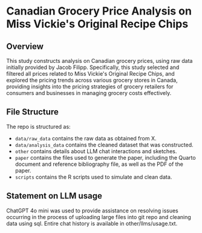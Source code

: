 # Canadian Grocery Price Analysis on Miss Vickie's Original Recipe Chips

## Overview

This study constructs analysis on Canadian grocery prices, using raw data initially provided by Jacob Filipp. Specifically, this study selected and filtered all prices related to Miss Vickie's Original Recipe Chips, and explored the pricing trends across various grocery stores in Canada, providing insights into the pricing strategies of grocery retailers for consumers and businesses in managing grocery costs effectively.


## File Structure

The repo is structured as:

-   `data/raw_data` contains the raw data as obtained from X.
-   `data/analysis_data` contains the cleaned dataset that was constructed.
-   `other` contains details about LLM chat interactions and sketches.
-   `paper` contains the files used to generate the paper, including the Quarto document and reference bibliography file, as well as the PDF of the paper. 
-   `scripts` contains the R scripts used to simulate and clean data.


## Statement on LLM usage

ChatGPT 4o mini was used to provide assistance on resolving issues occurring in the process of uploading large files into git repo and cleaning data using sql. Entire chat history is available in other/llms/usage.txt.